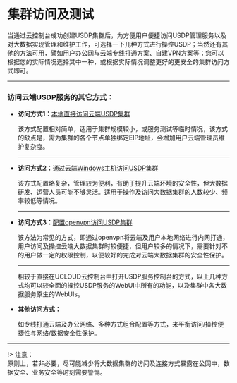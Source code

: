 # 集群访问及测试

当通过云控制台成功创建USDP集群后，为方便用户便捷访问USDP管理服务以及对大数据实现管理和维护工作，可选择一下几种方式进行操控USDP；当然还有其他的方法可用，譬如用户办公网与云端专线打通方案、自建VPN方案等；您可以根据您的实际情况选择其中一种，或根据实际情况调整更好的更安全的集群访问方式即可。

--------

### 访问云端USDP服务的其它方式：

* **访问方式1：**[本地直接访问云端USDP集群](/USDP/operate/access/internet)

  该方式配置相对简单，适用于集群规模较小，或服务测试等临时情况，该方式的缺点是，需为集群的各个节点单独绑定EIP地址，会增加用户云端管理员维护复杂度。

  --------

  

* **访问方式2：**[通过云端Windows主机访问USDP集群](/USDP/operate/access/cloud)

  该方式配置略复杂，管理较为便利，有助于提升云端环境的安全性，但大数据研发、运营人员可能不够灵活。适用于操作及访问大数据集群的人数较少、频率较低等情况。

  --------

  

* **访问方式3：**[配置openvpn访问USDP集群](/USDP/operate/access/openvpn)

  该方法为常见的方式，即通过openvpn将云端及用户本地网络进行内网打通，用户访问及操控云端大数据集群时较便捷，但用户较多的情况下，需要针对不的用户做一定的权限控制，以便较好的完成对云端大数据集群的安全性保护。

  --------

  

  相较于直接在UCLOUD云控制台中打开USDP服务控制台的方式，以上几种方式均可以较全面的操控USDP服务的WebUI中所有的功能，以及集群中各大数据服务原生的WebUIs。

  

* **其他访问方式：**

  如专线打通云端及办公网络、多种方式组合配置等方式，来平衡访问/操控便捷性与网络/数据安全性保护。

------------

!> 注意：</br>原则上，若非必要，尽可能减少将大数据集群的访问及连接方式暴露在公网中，数据安全、业务安全等时刻需要警惕。
